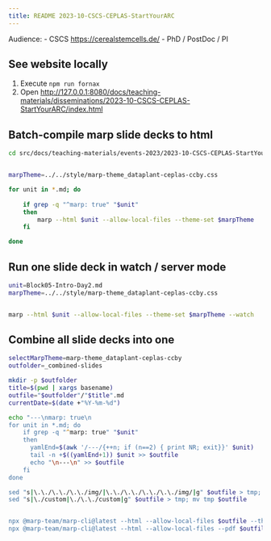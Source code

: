```yaml
---
title: README 2023-10-CSCS-CEPLAS-StartYourARC
---
```


Audience:
    - CSCS https://cerealstemcells.de/
    - PhD / PostDoc / PI

## See website locally

1. Execute `npm run fornax`
2. Open http://127.0.0.1:8080/docs/teaching-materials/disseminations/2023-10-CSCS-CEPLAS-StartYourARC/index.html


## Batch-compile marp slide decks to html

```bash
cd src/docs/teaching-materials/events-2023/2023-10-CSCS-CEPLAS-StartYourARC
```

```bash

marpTheme=../../style/marp-theme_dataplant-ceplas-ccby.css

for unit in *.md; do
    
    if grep -q "^marp: true" "$unit"
    then
        marp --html $unit --allow-local-files --theme-set $marpTheme
    fi

done
```


## Run one slide deck in watch / server mode

```bash
unit=Block05-Intro-Day2.md
marpTheme=../../style/marp-theme_dataplant-ceplas-ccby.css


marp --html $unit --allow-local-files --theme-set $marpTheme --watch

```



## Combine all slide decks into one

```zsh
selectMarpTheme=marp-theme_dataplant-ceplas-ccby
outfolder=_combined-slides

mkdir -p $outfolder
title=$(pwd | xargs basename)
outfile="$outfolder"/"$title".md
currentDate=$(date +"%Y-%m-%d")

echo "---\nmarp: true\n
for unit in *.md; do    
    if grep -q "^marp: true" "$unit"
    then
      yamlEnd=$(awk '/---/{++n; if (n==2) { print NR; exit}}' $unit)
      tail -n +$((yamlEnd+1)) $unit >> $outfile
      echo "\n---\n" >> $outfile
    fi
done

sed "s|\.\./\.\./\.\./img/|\.\./\.\./\.\./\.\./img/|g" $outfile > tmp; mv tmp $outfile
sed "s|\./custom|\./\.\./custom|g" $outfile > tmp; mv tmp $outfile


npx @marp-team/marp-cli@latest --html --allow-local-files $outfile --theme-set $marpTheme ../../style/ --
npx @marp-team/marp-cli@latest --html --allow-local-files --pdf $outfile --theme-set $marpTheme ../../style/ --

```